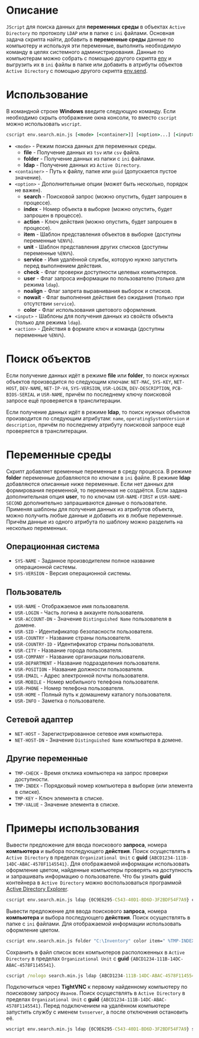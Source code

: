 # Описание
`JScript` для поиска данных для **переменных среды** в объектах `Active Directory` по протоколу `LDAP` или в папке с `ini` файлами. Основная задача скрипта найти, добавить в **переменные среды** данные по компьютеру и используя эти переменные, выполнить необходимую команду в целях системного администрирования. Данные по компьютерам можно собрать с помощью другого скрипта [env](https://github.com/vipic-ru/env) и выгрузить их в `ini` файлы в папке или добавить в атрибуты объектов `Active Directory` с помощью другого скрипта [env.send](https://github.com/vipic-ru/env.send).

# Использование
В командной строке **Windows** введите следующую команду. Если необходимо скрыть отображение окна консоли, то вместо `cscript` можно использовать `wscript`.
```bat
cscript env.search.min.js [<mode> [<container>]] [<option>...] [<input>...] \\ [<action>...]
```
- `<mode>` - Режим поиска данных для переменных среды.
    - **file** - Получение данных из `tsv` или `csv` файла.
    - **folder** - Получение данных из папки с `ini` файлами.
    - **ldap** - Получение данных из `Active Directory`.
- `<container>` - Путь к файлу, папке или `guid` (допускается пустое значение).
- `<option>` - Дополнительные опции (может быть несколько, порядок не важен).
    - **search** - Поисковой запрос (можно опустить, будет запрошен в процессе).
    - **index** - Номер объекта в выборке (можно опустить, будет запрошен в процессе).
    - **action** - Ключ действия (можно опустить, будет запрошен в процессе).
    - **item** - Шаблон представления объектов в выборке (доступны переменные `%ENV%`).
    - **unit** - Шаблон представления других списков (доступны переменные `%ENV%`).
    - **service** - Имя удалённой службы, которую нужно запустить перед выполнением действия.
    - **check** - Флаг проверки доступности целевых компьютеров.
    - **user** - Флаг запроса информации по пользователю (только для режима `ldap`).
    - **noalign** - Флаг запрета выравнивания выборок и списков.
    - **nowait**  - Флаг выполнения действия без ожидания (только при отсутствии `service`).
    - **color** - Флаг использования цветового оформления.
- `<input>` - Шаблоны для получения данных из свойств объекта (только для режима `ldap`).
- `<action>` - Действия в формате ключ и команда (доступны переменные `%ENV%`).

# Поиск объектов
Если получение данных идёт в режиме **file** или **folder**, то поиск нужных объектов производится по следующим ключам: `NET-MAC`, `SYS-KEY`, `NET-HOST`, `DEV-NAME`, `NET-IP-V4`, `SYS-VERSION`, `USR-LOGIN`, `DEV-DESCRIPTION`, `PCB-BIOS-SERIAL` и `USR-NAME`, причём по последнему ключу поисковой запросе ещё проверяется в транслитерации.

Если получение данных идёт в режиме **ldap**, то поиск нужных объектов производится по следующим атрибутам: `name`, `operatingSystemVersion` и `description`, причём по последнему атрибуту поисковой запросе ещё проверяется в транслитерации.

# Переменные среды
Скрипт добавляет временные переменные в среду процесса. В режиме **folder** переменные добавляются по ключам в `ini` файле. В режиме **ldap** добавляются описанные ниже переменные. Если нет данных для формирования переменной, то переменная не создаётся. Если задана дополнительная опция **user**, то по ключам `USR-NAME-FIRST` и `USR-NAME-SECOND` дополнительно запрашиваются данные о пользователе. Применяя шаблоны для получения данных из атрибутов объекта, можно получить любые данные и добавить их в любые переменные. Причём данные из одного атрибута по шаблону можно разделить на несколько переменных.

## Операционная система
- `SYS-NAME` - Заданное производителем полное название операционной системы.
- `SYS-VERSION` - Версия операционной системы.

## Пользователь
- `USR-NAME` - Отображаемое имя пользователя.
- `USR-LOGIN` - Часть логина в аккаунте пользователя.
- `USR-ACCOUNT-DN` - Значение `Distinguished Name` пользователя в домене.
- `USR-SID` - Идентификатор безопасности пользователя.
- `USR-COUNTRY` - Название страны пользователя.
- `USR-COUNTRY-ID` - Идентификатор страны пользователя.
- `USR-CITY` - Название города пользователя.
- `USR-COMPANY` - Название организации пользователя.
- `USR-DEPARTMENT` - Название подразделения пользователя.
- `USR-POSITION` - Название должности пользователя.
- `USR-EMAIL` - Адрес электронной почты пользователя.
- `USR-MOBILE` - Номер мобильного телефона пользователя.
- `USR-PHONE` - Номер телефона пользователя.
- `USR-HOME` - Полный путь к домашнему каталогу пользователя.
- `USR-INFO` - Заметка о пользователе.

## Сетевой адаптер
- `NET-HOST` - Зарегистрированное сетевое имя компьютера.
- `NET-HOST-DN` - Значение `Distinguished Name` компьютера в домене.

## Другие переменные
- `TMP-CHECK` - Время отклика компьютера на запрос проверки доступности.
- `TMP-INDEX` - Порядковый номер компьютера в выборке (или элемента в списке).
- `TMP-KEY` - Ключ элемента в списке.
- `TMP-VALUE` - Значение элемента в списке.

# Примеры использования
Вывести предложение для ввода поискового **запроса**, номера **компьютера** и выбора последующего **действия**. Поиск осуществлять в `Active Directory` в пределах `Organizational Unit` c **guid** `{ABCD1234-111B-14DC-ABAC-4578F1145541}`. Для отображаемой информации использовать оформление цветом, найденные компьютеры проверять на доступность и запрашивать информацию о пользователе. Что бы узнать **guid** контейнера в `Active Directory` можно воспользоваться программой [Active Directory Explorer](https://docs.microsoft.com/ru-ru/sysinternals/downloads/adexplorer).
```bat
cscript env.search.min.js ldap {0C9E6295-C543-40D1-BD6D-3F2BDF54F7A9} color check user item=" %TMP-INDEX% | %TMP-CHECK% | %NET-HOST% | %USR-NAME% | %USR-MOBILE% | %USR-INFO% | %DEV-NAME%" unit=" %TMP-INDEX% | %TMP-KEY% | %TMP-VALUE%" description="%USR-NAME-THIRD% | %USR-NAME-FIRST% %USR-NAME-SECOND% | %DEV-NAME% | %PCB-BIOS-SERIAL% | %PCB-BIOS-RELEASE-DATE% | %NET-MAC% | %DEV-BENCHMARK% | %DEV-DESCRIPTION%" \\ Помощник="msra.exe /offerRA %NET-HOST%" Подключится="mstsc.exe /v:%NET-HOST%" Доступность="ping.exe %NET-HOST%" Разбудить="wolcmd.exe %NET-MAC% 192.168.0.255 255.255.255.0" Сведения="msinfo32.exe /computer %NET-HOST%" Управление="compmgmt.msc /computer=%NET-HOST%"
```
Вывести предложение для ввода поискового **запроса**, номера **компьютера** и выбора последующего **действия**. Поиск осуществлять в папке с `ini` файлами. Для отображаемой информации использовать оформление цветом.
```bat
cscript env.search.min.js folder "C:\Inventory" color item=" %TMP-INDEX% | %NET-HOST% | %USR-NAME% | %DEV-DESCRIPTION%" unit=" %TMP-INDEX% | %TMP-KEY% | %TMP-VALUE%" \\ Помощник="msra.exe /offerRA %NET-HOST%" Подключится="mstsc.exe /v:%NET-HOST%" Доступность="ping.exe %NET-HOST%" Разбудить="wolcmd.exe %NET-MAC% 192.168.0.255 255.255.255.0" Сведения="msinfo32.exe /computer %NET-HOST%" Управление="compmgmt.msc /computer=%NET-HOST%"
```
Сохранить в файл список всех компьютеров расположенных в `Active Directory` в пределах `Organizational Unit` c **guid** `{ABCD1234-111B-14DC-ABAC-4578F1145541}`.
```bat
cscript /nologo search.min.js ldap {ABCD1234-111B-14DC-ABAC-4578F1145541} search="" noalign > list.txt
```
Подключиться через **TightVNC** к первому найденному компьютеру по поисковому запросу `Иванов`. Поиск осуществлять в `Active Directory` в пределах `Organizational Unit` c **guid** `{ABCD1234-111B-14DC-ABAC-4578F1145541}`. Перед подключением на удалённом компьютере запустить службу с именем `tvnserver`, а после отключения остановить её.
```bat
wscript env.search.min.js ldap {0C9E6295-C543-40D1-BD6D-3F2BDF54F7A9} service=tvnserver search="Иванов" index=1 action=TightVNC \\ TightVNC="tvnviewer.exe -host=%NET-HOST%"
```